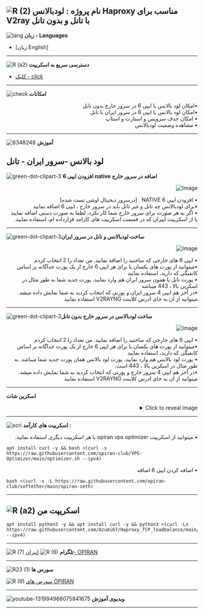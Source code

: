 ![R (2)](https://github.com/Azumi67/PrivateIP-Tunnel/assets/119934376/a064577c-9302-4f43-b3bf-3d4f84245a6f)
نام پروژه : لودبالانس Haproxy مناسب برای V2ray با تانل و بدون تانل
---------------------------------------------------------------
![lang](https://github.com/Azumi67/PrivateIP-Tunnel/assets/119934376/627ecb66-0445-4c15-b2a0-59e02c7f7e09)
**زبان - Languages**

- [زبان English]
------------------------
![R (a2)](https://github.com/Azumi67/RTT-Wireguard/assets/119934376/3f64bfa8-3785-4a0b-beba-366b3cb73719)
**دسترسی سریع به اسکریپت**


- [کلیک - click](https://github.com/Azumi67/Haproxy_TCP_loadbalance#%D8%A7%D8%B3%DA%A9%D8%B1%DB%8C%D9%BE%D8%AA-%D9%85%D9%86)
------------------------
![check](https://github.com/Azumi67/PrivateIP-Tunnel/assets/119934376/13de8d36-dcfe-498b-9d99-440049c0cf14)
**امکانات**
 <div dir="rtl">&bull;امکان لود بالانس با ایپی 6 در سرور خارج بدون تانل</div>
 <div dir="rtl">&bull;امکان لود بالانس با ایپی 6 در سرور ایران با تانل</div>
 <div dir="rtl">&bull; امکان حذف سرویس و استارت و استاپ</div>
 <div dir="rtl">&bull; مشاهده وضعیت لودبالانس</div>
 


 
 ------------------------------------------------------
  
  ![6348248](https://github.com/Azumi67/PrivateIP-Tunnel/assets/119934376/398f8b07-65be-472e-9821-631f7b70f783)
**آموزش**

 

لود بالانس -سرور ایران - تانل
---------------------------------------

![green-dot-clipart-3](https://github.com/Azumi67/6TO4-PrivateIP/assets/119934376/902a2efa-f48f-4048-bc2a-5be12143bef3) **افزودن ایپی 6 native اضافه در سرور خارج**

 

 <p align="right">
  <img src="https://github.com/Azumi67/Haproxy_TCP_loadbalance/assets/119934376/4e7bcf1c-275e-4226-9b5e-99d2f9b3bee3" alt="Image" />
</p>

 <div dir="rtl">&bull; افزودن ایپی 6 NATIVE . [درسرور دیحیتال اوشن تست شده] </div>
  <div dir="rtl">&bull;برای لودبالانس چه تانل و غیر تانل باید در سرور خارج ، ایپی 6 اضافه نمایید</div>
  <div dir="rtl">&bull; اگر به هر صورت برای سرور خارج شما کار نکرد، لطفا به صورت دستی اضافه نمایید یا از اسکریپت اپیران که در قسمت اسکریپت های کارامد قرارداده ام، استفاده نمایید.</div>


----------------------

![green-dot-clipart-3](https://github.com/Azumi67/6TO4-PrivateIP/assets/119934376/49000de2-53b6-4c5c-888d-f1f397d77b92)**ساخت لودبالانس و تانل در سرور ایران**


<p align="right">
  <img src="https://github.com/Azumi67/Haproxy_TCP_loadbalance/assets/119934376/cd0f6394-b322-47eb-bb1c-a3c05009a0a7" alt="Image" />
</p>
 <div dir="rtl">&bull; ایپی 6 های خارجی که ساختید را اضافه نمایید. من تعداد را 2 انتخاب کردم</div>
 <div dir="rtl">&bull;میتوانید از پورت های یکسان یا برای هر ایپی 6 خارج از یک پورت جداگانه بر اساس کانفیگی که دارید، استفاده نمایید</div>
   <div dir="rtl">&bull; پورت تانل یا همون سرور ایران هم وارد نمایید. پورت جدید شما به طور مثال در اسکرین بالا ، 443 میباشد</div>
   <div dir="rtl">&bull;در آخر هم ایپی 4 سرور ایران و پورتی که انتخاب کردید به شما نمایش داده میشد. میتوانید از ان به جای ادرس کلاینت V2RAYNG استفاده نمایید</div>

--------------------------------------
![green-dot-clipart-3](https://github.com/Azumi67/6TO4-PrivateIP/assets/119934376/c14c77ec-dc4e-4c8a-bdc2-4dc4e42a1815)**ساخت لودبالانس در سرور خارج بدون تانل**


<p align="right">
  <img src="https://github.com/Azumi67/Haproxy_TCP_loadbalance/assets/119934376/285cdb94-37f8-493a-9c15-e3b2b202fdd4" alt="Image" />
</p>
 <div dir="rtl">&bull; ایپی 6 های خارجی که ساختید را اضافه نمایید. من تعداد را 2 انتخاب کردم</div>
 <div dir="rtl">&bull;میتوانید از پورت های یکسان یا برای هر ایپی 6 خارج از یک پورت جداگانه بر اساس کانفیگی که دارید، استفاده نمایید</div>
   <div dir="rtl">&bull; پورت لود بالانس هم وارد نمایید. پورت لود بالانس همان پورت جدید شما میباشد. به طور مثال در اسکرین بالا ، 443 است.</div>
   <div dir="rtl">&bull;در آخر هم ایپی 4 سرور خارج و پورتی که انتخاب کردید به شما نمایش داده میشد. میتوانید از ان به جای ادرس کلاینت V2RAYNG استفاده نمایید</div>


---------------------------------


**اسکرین شات**
<details>
  <summary align="right">Click to reveal image</summary>
  
  <p align="right">
    <img src="https://github.com/Azumi67/Haproxy_TCP_loadbalance/assets/119934376/6062b7ba-635d-4611-96de-6a948a55db88" alt="menu screen" />
  </p>
</details>


------------------------------------------
![scri](https://github.com/Azumi67/FRP-V2ray-Loadbalance/assets/119934376/cbfb72ac-eff1-46df-b5e5-a3930a4a6651)
**اسکریپت های کارآمد :**


 <div dir="rtl">&bull; میتوانید از اسکریپت opiran vps optimizer یا هر اسکریپت دیگری استفاده نمایید.</div>
 
 
```
apt install curl -y && bash <(curl -s https://raw.githubusercontent.com/opiran-club/VPS-Optimizer/main/optimizer.sh --ipv4)
```

<div dir="rtl">&bull; اضافه کردن ایپی 6 اضافه</div>
 
  
```
bash <(curl -s -L https://raw.githubusercontent.com/opiran-club/softether/main/opiran-seth)
```
-----------------------------------------------------
![R (a2)](https://github.com/Azumi67/PrivateIP-Tunnel/assets/119934376/716fd45e-635c-4796-b8cf-856024e5b2b2)
**اسکریپت من**
----------------


```
apt install python3 -y && apt install curl -y && python3 <(curl -Ls https://raw.githubusercontent.com/Azumi67/Haproxy_TCP_loadbalance/main/haproxy.py --ipv4)
```


---------------------------------------------
![R (7)](https://github.com/Azumi67/PrivateIP-Tunnel/assets/119934376/42c09cbb-2690-4343-963a-5deca12218c1)
**تلگرام** 
![R (6)](https://github.com/Azumi67/FRP-V2ray-Loadbalance/assets/119934376/f81bf6e1-cfed-4e24-b944-236f5c0b15d3) [اپیران- OPIRAN](https://github.com/opiran-club)

---------------------------------
![R23 (1)](https://github.com/Azumi67/FRP-V2ray-Loadbalance/assets/119934376/18d12405-d354-48ac-9084-fff98d61d91c)
**سورس ها**


![R (9)](https://github.com/Azumi67/FRP-V2ray-Loadbalance/assets/119934376/33388f7b-f1ab-4847-9e9b-e8b39d75deaa) [سورس های OPIRAN](https://github.com/opiran-club)


-----------------------------------------------------

![youtube-131994968075841675](https://github.com/Azumi67/FRP-V2ray-Loadbalance/assets/119934376/24202a92-aff2-4079-a6c2-9db14cd0ecd1)
**ویدیوی آموزش**

-----------------------------------------


